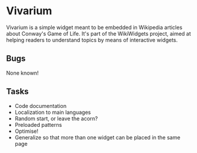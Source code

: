 Vivarium
========

Vivarium is a simple widget meant to be embedded in Wikipedia articles about Conway's Game of Life. It's part of the WikiWidgets project, aimed at helping readers to understand topics by means of interactive widgets.

Bugs
----
None known!

Tasks
-----
* Code documentation
* Localization to main languages
* Random start, or leave the acorn?
* Preloaded patterns
* Optimise!
* Generalize so that more than one widget can be placed in the same page